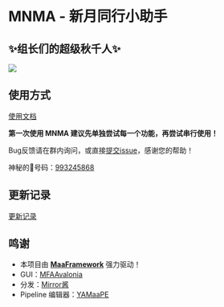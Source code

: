 # MNMA - 新月同行小助手
## ✨组长们的超级秋千人✨  

![](https://s21.ax1x.com/2025/04/15/pEf0CDA.png)

## 使用方式

[使用文档](https://docs.codax.site/mnma/)

**第一次使用 MNMA 建议先单独尝试每一个功能，再尝试串行使用！**

Bug反馈请在群内询问，或直接[提交issue](https://github.com/kqcoxn/MaaNewMoonAccompanying/issues?q=is%3Aissue)，感谢您的帮助！

神秘的🐧号码：[993245868](http://qm.qq.com/cgi-bin/qm/qr?_wv=1027&k=VMC132QhbMDLi5U62MlDRvtCMj9WOXRr&authKey=yJNKO4sQ%2BBFHpBCLSSEvVOAyz%2FPjknNSl70W3ugg2%2BpELnKmEiHamj1emJMWcLwQ&noverify=0&group_code=993245868)

## 更新记录

[更新记录](https://github.com/kqcoxn/MaaNewMoonAccompanying/blob/main/docs/zh_cn/%E6%9B%B4%E6%96%B0%E8%AE%B0%E5%BD%95.md)

## 鸣谢

- 本项目由 **[MaaFramework](https://github.com/MaaXYZ/MaaFramework)** 强力驱动！
- GUI：[MFAAvalonia](https://github.com/SweetSmellFox/MFAAvalonia/tree/master)
- 分发：[Mirror酱](https://mirrorchyan.com/zh/get-start&source=mnma-mfaa-anno)
- Pipeline 编辑器：[YAMaaPE](https://github.com/kqcoxn/YAMaaPE)

